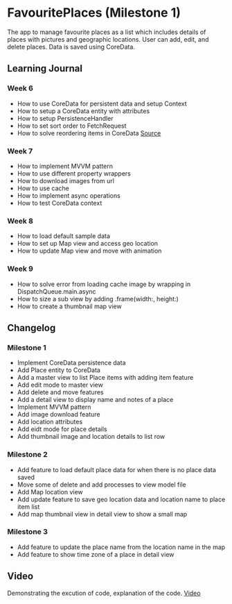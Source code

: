 #  FavouritePlaces (Milestone 1)

The app to manage favourite places as a list which includes details of places with pictures and geographic locations. User can add, edit, and delete places. Data is saved using CoreData.

## Learning Journal

### Week 6

- How to use CoreData for persistent data and setup Context
- How to setup a CoreData entity with attributes
- How to setup PersistenceHandler
- How to set sort order to FetchRequest
- How to solve reordering items in CoreData [Source](https://stackoverflow.com/questions/59742218/swiftui-reorder-coredata-objects-in-list)

### Week 7

- How to implement MVVM pattern
- How to use different property wrappers
- How to download images from url
- How to use cache
- How to implement async operations
- How to test CoreData context

### Week 8

- How to load default sample data
- How to set up Map view and access geo location
- How to update Map view and move with animation

### Week 9

- How to solve error from loading cache image by wrapping in DispatchQueue.main.async
- How to size a sub view by adding .frame(width:, height:)
- How to create a thumbnail map view

## Changelog

### Milestone 1

- Implement CoreData persistence data
- Add Place entity to CoreData
- Add a master view to list Place items with adding item feature
- Add edit mode to master view
- Add delete and move features
- Add a detail view to display name and notes of a place
- Implement MVVM pattern
- Add image download feature
- Add location attributes
- Add eidt mode for place details
- Add thumbnail image and location details to list row

### Milestone 2

- Add feature to load default place data for when there is no place data saved
- Move some of delete and add processes to view model file
- Add Map location view
- Add update feature to save geo location data and location name to place item list
- Add map thumbnail view in detail view to show a small map

### Milestone 3

- Add feature to update the place name from the location name in the map
- Add feature to show time zone of a place in detail view

## Video

Demonstrating the excution of code, explanation of the code.
[Video]()
